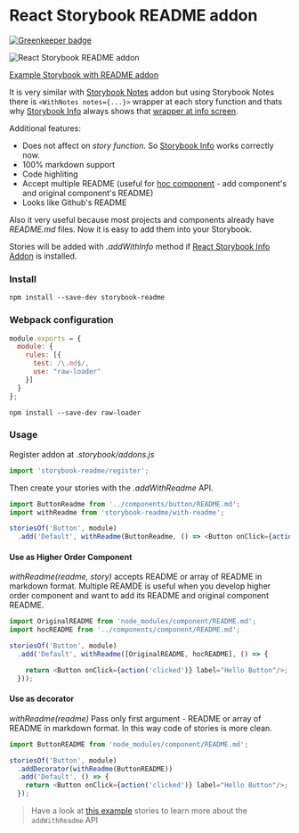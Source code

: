# React Storybook README addon

[![Greenkeeper badge](https://badges.greenkeeper.io/tuchk4/storybook-readme.svg)](https://greenkeeper.io/)

![React Storybook README addon](https://monosnap.com/file/WbXEZxDJfkh4aeg9LfxLflbT03P5ma.png)

[Example Storybook with README addon](https://tuchk4.github.io/storybook-readme/)

It is very similar with [Storybook Notes](https://github.com/storybooks/storybook-addon-notes) addon but using Storybook Notes there is `<WithNotes notes={...}>` wrapper at each story function and thats why [Storybook Info](https://github.com/storybooks/react-storybook-addon-info) always shows that [wrapper at info screen](http://take.ms/95YnX).

Additional features:

* Does not affect on *story function*. So [Storybook Info](https://github.com/storybooks/react-storybook-addon-info) works correctly now.
* 100% markdown support
* Code highliting
* Accept multiple README (useful for [hoc component](https://medium.com/@franleplant/react-higher-order-components-in-depth-cf9032ee6c3e) - add component's and original component's README)
* Looks like Github's README

Also it very useful because most projects and components already have *README.md* files. Now it is easy to add them into your Storybook.

Stories will be added with *.addWithInfo* method if [React Storybook Info Addon](https://github.com/storybooks/react-storybook-addon-info) is installed.

### Install

`npm install --save-dev storybook-readme`

### Webpack configuration

```js
module.exports = {
  module: {
    rules: [{
      test: /\.md$/,
      use: "raw-loader"
    }]
  }
};
```

`npm install --save-dev raw-loader`

### Usage

Register addon at *.storybook/addons.js*

```js
import 'storybook-readme/register';
```

Then create your stories with the *.addWithReadme* API.

```js
import ButtonReadme from '../components/button/README.md';
import withReadme from 'storybook-readme/with-readme';

storiesOf('Button', module)
  .add('Default', withReadme(ButtonReadme, () => <Button onClick={action('clicked')} label="Hello Button"/>))
```

#### Use as Higher Order Component

*withReadme(readme, story)* accepts README or array of README in markdown format.
Multiple REAMDE is useful when you develop higher order component and want to add its README and original component README.

```js
import OriginalREADME from 'node_modules/component/README.md';
import hocREADME from '../components/component/README.md';

storiesOf('Button', module)
  .add('Default', withReadme([OriginalREADME, hocREADME], () => {

    return <Button onClick={action('clicked')} label="Hello Button"/>;
  }));
```

#### Use as decorator

*withReadme(readme)* Pass only first argument - README or array of README in markdown format.
In this way code of stories is more clean.

```js
import ButtonREADME from 'node_modules/component/README.md';

storiesOf('Button', module)
  .addDecorator(withReadme(ButtonREADME))
  .add('Default', () => {
    return <Button onClick={action('clicked')} label="Hello Button"/>;
  });
```

> Have a look at [this example](example/stories/index.js) stories to learn more about the `addWithReadme` API

